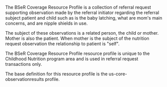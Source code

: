 The BSeR Coverage Resource Profile is a collection of referral request supporting observation made by the referral initiator regarding the referral subject patient and child such as is the baby latching, what are mom's main concerns, and are nipple shields in use.

The subject of these observations is a related person, the child or mother. Mother is also the patient. When mother is the subject of the nutrition request observation the relationship to patient is "self".

The BSeR Coverage Resource Profile resource profile is unique to the Childhood Nutrition program area and is used in referral request transactions only.

The base definition for this resource profile is the us-core-observationresults profile.